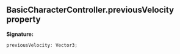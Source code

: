 
## BasicCharacterController.previousVelocity property

**Signature:**

```typescript
previousVelocity: Vector3;
```
